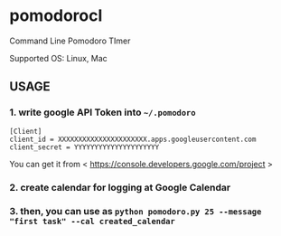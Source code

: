 pomodorocl
==========

Command Line Pomodoro TImer

Supported OS: Linux, Mac

USAGE
------
### 1. write google API Token into `~/.pomodoro`
```
[Client]
client_id = XXXXXXXXXXXXXXXXXXXXXX.apps.googleusercontent.com
client_secret = YYYYYYYYYYYYYYYYYYYYY
```
You can get it from < https://console.developers.google.com/project >

### 2. create calendar for logging at Google Calendar
### 3. then, you can use as `python pomodoro.py 25 --message "first task" --cal created_calendar`
